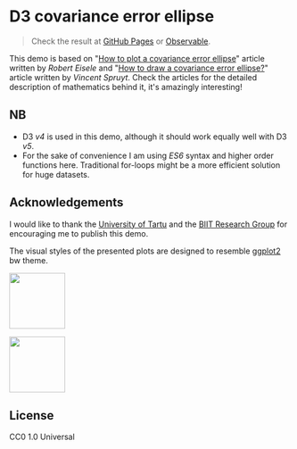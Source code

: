 # D3 covariance error ellipse

> Check the result at [GitHub Pages](https://inkuzmin.github.io/covar-error-ellipse) or [Observable](https://observablehq.com/d/ca5fdc0c2f8926a3).

This demo is based on "[How to plot a covariance error ellipse](https://www.xarg.org/2018/04/how-to-plot-a-covariance-error-ellipse/)" article written by *Robert Eisele* and "[How to draw a covariance error ellipse?](http://www.visiondummy.com/2014/04/draw-error-ellipse-representing-covariance-matrix/)" article written by *Vincent Spruyt*. Check the articles for the detailed description of mathematics behind it, it's amazingly interesting!

## NB
- D3 *v4* is used in this demo, although it should work equally well with D3 *v5*.
- For the sake of convenience I am using *ES6* syntax and higher order functions here. Traditional for-loops might be a more efficient solution for huge datasets.

## Acknowledgements

I would like to thank the [University of Tartu](https://www.ut.ee/et) and the [BIIT Research Group](https://biit.cs.ut.ee/) for encouraging me to publish this demo.

The visual styles of the presented plots are designed to resemble [ggplot2](https://ggplot2.tidyverse.org/index.html) bw theme.

[<img src="https://inkuzmin.github.io/logos/assets/unitartu.svg" width="100">](https://www.ut.ee/en)

[<img src="https://inkuzmin.github.io/logos/assets/biit.svg" width="100">](https://biit.cs.ut.ee/)

## License

CC0 1.0 Universal